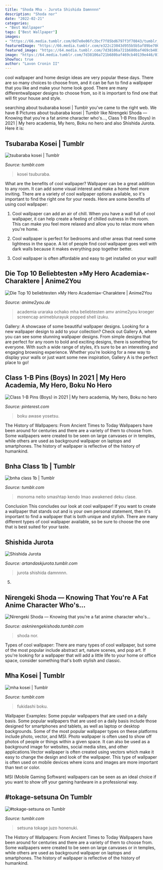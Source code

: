 ```yaml
---
title: "Shoda Mha - Jurota Shishida Damnnnn"
description: "Shoda nor"
date: "2022-02-21"
categories:
- "Best Wallpaper"
tags: ["Best Wallpaper"]
images:
- "https://66.media.tumblr.com/0d7e0e06fc3bcf7f85bd6797f3f70843/tumblr_pdh7u6Ak971rjldwpo2_500.png"
featuredImage: "https://66.media.tumblr.com/e322c23043d955b5b5af89be70052fd8/tumblr_pquh332ooa1wmp1lfo1_500.png"
featured_image: "https://64.media.tumblr.com/7d38106a721b680baf469cb40139e446/01e6ab7b03b53ab7-5e/s1280x1920/dbc5bccebccaac81c93c5f286572ba26e4c32741.jpg"
image: "https://64.media.tumblr.com/7d38106a721b680baf469cb40139e446/01e6ab7b03b53ab7-5e/s1280x1920/dbc5bccebccaac81c93c5f286572ba26e4c32741.jpg"
ShowToc: true
author: "Lavon Cronin II"
---
```



cool wallpaper and home design ideas are very popular these days. There are so many choices to choose from, and it can be fun to find a wallpaper that you like and make your home look good. There are many differentwallpaper designs to choose from, so it is important to find one that will fit your house and style.

	

		
searching about tsubaraba kosei | Tumblr you've came to the right web. We have 8 Pictures about tsubaraba kosei | Tumblr like Nirengeki Shoda — Knowing that you&#039;re a fat anime character who&#039;s..., Class 1-B Pins (Boys) in 2021 | My hero academia, My hero, Boku no hero and also Shishida Jurota. Here it is:
		
    
## Tsubaraba Kosei | Tumblr

<img loading=lazy src="https://66.media.tumblr.com/0d7e0e06fc3bcf7f85bd6797f3f70843/tumblr_pdh7u6Ak971rjldwpo2_500.png" onerror="this.onerror=null;this.src='https://tse2.mm.bing.net/th?id=OIP.B8gJM7XVoMrELDlpVYiioAHaJC&amp;pid=15.1';" alt="tsubaraba kosei | Tumblr">

_Source: tumblr.com_

>kosei tsuburaba. 

	

What are the benefits of cool wallpaper?
Wallpaper can be a great addition to any room. It can add some visual interest and make a home feel more inviting. There are a variety of cool wallpaper options available, so it's important to find the right one for your needs. Here are some benefits of using cool wallpaper: 
1. Cool wallpaper can add an air of chill. When you have a wall full of cool wallpaper, it can help create a feeling of chilled outness in the room. This can make you feel more relaxed and allow you to relax more when you're home. 

2. Cool wallpaper is perfect for bedrooms and other areas that need some lightness in the space. A lot of people find cool wallpaper goes well with dark walls because it makes everything pop together better. 

3. Cool wallpaper is often affordable and easy to get installed on your wall!

    
## Die Top 10 Beliebtesten »My Hero Academia«-Charaktere | Anime2You

<img loading=lazy src="https://img.anime2you.de/2017/12/MHA-Uraraka.jpg" onerror="this.onerror=null;this.src='https://tse4.mm.bing.net/th?id=OIP.zzDMVVRCtqBlQw5iSnxr3AHaEK&amp;pid=15.1';" alt="Die Top 10 beliebtesten »My Hero Academia«-Charaktere | Anime2You">

_Source: anime2you.de_

>academia uraraka ochako mha beliebtesten amv anime2you kroeger screencap animeblurayuk popped shell izuku. 

	

Gallery: A showcase of some beautiful wallpaper designs.
Looking for a new wallpaper design to add to your collection? Check out Gallery A, where you can see some stunning wallpaper designs. From simple designs that are perfect for any room to bold and exciting designs, there is something for everyone. With such a wide range of styles, it’s sure to be an interesting and engaging browsing experience. Whether you’re looking for a new way to display your walls or just want some new inspiration, Gallery A is the perfect place to go!





	
	
    
## Class 1-B Pins (Boys) In 2021 | My Hero Academia, My Hero, Boku No Hero

<img loading=lazy src="https://i.pinimg.com/736x/3d/47/88/3d478840b048ec6a3e5a16ff82e63254.jpg" onerror="this.onerror=null;this.src='https://tse3.mm.bing.net/th?id=OIP.85vMEo1jStH6fRLIz4EncgHaHa&amp;pid=15.1';" alt="Class 1-B Pins (Boys) in 2021 | My hero academia, My hero, Boku no hero">

_Source: pinterest.com_

>boku awase yosetsu. 

	

The History of Wallpapers: From Ancient Times to Today
Wallpapers have been around for centuries and there are a variety of them to choose from. Some wallpapers were created to be seen on large canvases or in temples, while others are used as background wallpaper on laptops and smartphones. The history of wallpaper is reflective of the history of humankind.

    
## Bnha Class 1b | Tumblr

<img loading=lazy src="https://66.media.tumblr.com/55b18583d5c8e27908b390d068f38c3c/tumblr_p8kjoixnFF1v9vm65o2_500.png" onerror="this.onerror=null;this.src='https://tse1.mm.bing.net/th?id=OIP.bFkuqUIbs-8z2aSFmXsHJgAAAA&amp;pid=15.1';" alt="bnha class 1b | Tumblr">

_Source: tumblr.com_

>monoma neito smashtap kendo lmao awakened deku clase. 

	

Conclusion
This concludes our look at cool wallpaper! If you want to create a wallpaper that stands out and is your own personal statement, then it's important to find a wallpaper that is both unique and stylish. There are many different types of cool wallpaper available, so be sure to choose the one that is best suited for your taste.

    
## Shishida Jurota

<img loading=lazy src="https://64.media.tumblr.com/7d38106a721b680baf469cb40139e446/01e6ab7b03b53ab7-5e/s1280x1920/dbc5bccebccaac81c93c5f286572ba26e4c32741.jpg" onerror="this.onerror=null;this.src='https://tse4.mm.bing.net/th?id=OIP.tuP1pt8NSg5LAY5KmFB0lgHaEI&amp;pid=15.1';" alt="Shishida Jurota">

_Source: artandaskjurota.tumblr.com_

>jurota shishida damnnnn. 

	

5.

    
## Nirengeki Shoda — Knowing That You&#039;re A Fat Anime Character Who&#039;s...

<img loading=lazy src="https://64.media.tumblr.com/e64f5458cfe09d63ffaf54c71dfe708e/tumblr_inline_pj65erEiuM1u167jc_640.gifv" onerror="this.onerror=null;this.src='https://tse3.mm.bing.net/th?id=OIP.43VWOSz3fc707VN2SsJjOAHaKk&amp;pid=15.1';" alt="Nirengeki Shoda — Knowing that you&#039;re a fat anime character who&#039;s...">

_Source: asknirengekishoda.tumblr.com_

>shoda nor. 

	

Types of cool wallpaper:
There are many types of cool wallpaper, but some of the most popular include abstract art, nature scenes, and pop art. If you're looking for a wallpaper that will add a little life to your home or office space, consider something that's both stylish and classic.

    
## Mha Kosei | Tumblr

<img loading=lazy src="https://66.media.tumblr.com/e322c23043d955b5b5af89be70052fd8/tumblr_pquh332ooa1wmp1lfo1_500.png" onerror="this.onerror=null;this.src='https://tse2.mm.bing.net/th?id=OIP.2Ika81bLD-ajhHIaqkTEgwHaFd&amp;pid=15.1';" alt="mha kosei | Tumblr">

_Source: tumblr.com_

>fukidashi boku. 

	

Wallpaper Examples: Some popular wallpapers that are used on a daily basis.
Some popular wallpapers that are used on a daily basis include those designed for smartphones and tablets, as well as laptop or desktop backgrounds. Some of the most popular wallpaper types on these platforms include photo, vector, and MSI. 
Photo wallpaper is often used to show off photos of people or things within a given space. It can also be used as a background image for websites, social media sites, and other applications.Vector wallpaper is often created using vectors which make it easy to change the design and look of the wallpaper. This type of wallpaper is often used on mobile devices where icons and images are more important than text or color. 

MSI (Mobile Gaming Software) wallpapers can be seen as an ideal choice if you want to show off your gaming hardware in a professional way.

    
## #tokage-setsuna On Tumblr

<img loading=lazy src="https://64.media.tumblr.com/068e928ea70dd0af954b081278337275/tumblr_pl9utr9Ipa1qc8g6no2_500.png" onerror="this.onerror=null;this.src='https://tse3.mm.bing.net/th?id=OIP.8OCbduFvSfk1sS7wEIMhygHaHa&amp;pid=15.1';" alt="#tokage-setsuna on Tumblr">

_Source: tumblr.com_

>setsuna tokage juzo honenuki. 

	

The History of Wallpapers: From Ancient Times to Today
Wallpapers have been around for centuries and there are a variety of them to choose from. Some wallpapers were created to be seen on large canvases or in temples, while others are used as background wallpaper on laptops and smartphones. The history of wallpaper is reflective of the history of humankind.

